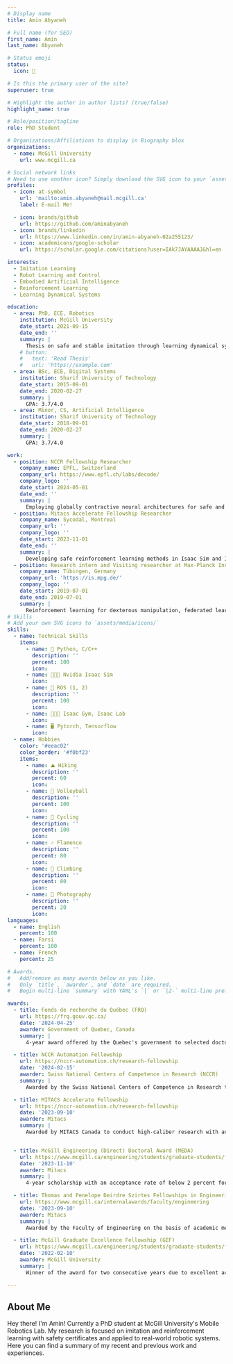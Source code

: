 ```yaml
---
# Display name
title: Amin Abyaneh

# Full name (for SEO)
first_name: Amin
last_name: Abyaneh

# Status emoji
status:
  icon: 🤖

# Is this the primary user of the site?
superuser: true

# Highlight the author in author lists? (true/false)
highlight_name: true

# Role/position/tagline
role: PhD Student

# Organizations/Affiliations to display in Biography blox
organizations:
  - name: McGill University
    url: www.mcgill.ca

# Social network links
# Need to use another icon? Simply download the SVG icon to your `assets/media/icons/` folder.
profiles:
  - icon: at-symbol
    url: 'mailto:amin.abyaneh@mail.mcgill.ca'
    label: E-mail Me!

  - icon: brands/github
    url: https://github.com/aminabyaneh
  - icon: brands/linkedin
    url: https://www.linkedin.com/in/amin-abyaneh-02a255123/
  - icon: academicons/google-scholar
    url: https://scholar.google.com/citations?user=IAk7JAYAAAAJ&hl=en

interests:
  - Imitation Learning
  - Robot Learning and Control
  - Embodied Artificial Intelligence
  - Reinforcement Learning
  - Learning Dynamical Systems

education:
  - area: PhD, ECE, Robotics
    institution: McGill University
    date_start: 2021-09-15
    date_end: ''
    summary: |
      Thesis on safe and stable imitation through learning dynamical systems. Supervised by Hsiu-Chin Lin.
    # button:
    #   text: 'Read Thesis'
    #   url: 'https://example.com'
  - area: BSc, ECE, Digital Systems
    institution: Sharif University of Technology
    date_start: 2015-09-01
    date_end: 2020-02-27
    summary: |
      GPA: 3.7/4.0
  - area: Minor, CS, Artificial Intelligence
    institution: Sharif University of Technology
    date_start: 2018-09-01
    date_end: 2020-02-27
    summary: |
      GPA: 3.7/4.0

work:
  - position: NCCR Fellowship Researcher
    company_name: EPFL, Switzerland
    company_url: https://www.epfl.ch/labs/decode/
    company_logo: ''
    date_start: 2024-05-01
    date_end: ''
    summary: |
      Employing globally contractive neural architectures for safe and predictable imitation learning.
  - position: Mitacs Accelerate Fellowship Researcher
    company_name: Sycodal, Montreal
    company_url: ''
    company_logo: ''
    date_start: 2023-11-01
    date_end: ''
    summary: |
      Developing safe reinforcement learning methods in Isaac Sim and Isaac Lab simulators.
  - position: Research intern and Visiting researcher at Max-Planck Institute
    company_name: Tübingen, Germany
    company_url: 'https://is.mpg.de/'
    company_logo: ''
    date_start: 2019-07-01
    date_end: 2019-07-01
    summary: |
      Reinforcement learning for dexterous manipulation, federated learning, and distributed systems.
# Skills
# Add your own SVG icons to `assets/media/icons/`
skills:
  - name: Technical Skills
    items:
      - name: 🐍 Python, C/C++
        description: ''
        percent: 100
        icon:
      - name: 🧑🏻‍💻 Nvidia Isaac Sim
        icon:
      - name: 🤖 ROS (1, 2)
        description: ''
        percent: 100
        icon:
      - name: 🧑🏻‍💻 Isaac Gym, Isaac Lab
        icon:
      - name: 🖥 Pytorch, Tensorflow
        icon:
  - name: Hobbies
    color: '#eeac02'
    color_border: '#f0bf23'
    items:
      - name: ⛰ Hiking
        description: ''
        percent: 60
        icon:
      - name: 🏐 Volleyball
        description: ''
        percent: 100
        icon:
      - name: 🚴 Cycling
        description: ''
        percent: 100
        icon:
      - name: 🎶 Flamenco
        description: ''
        percent: 80
        icon:
      - name: 🧗 Climbing
        description: ''
        percent: 80
        icon:
      - name: 📸 Photography
        description: ''
        percent: 20
        icon:
languages:
  - name: English
    percent: 100
  - name: Farsi
    percent: 100
  - name: French
    percent: 25

# Awards.
#   Add/remove as many awards below as you like.
#   Only `title`, `awarder`, and `date` are required.
#   Begin multi-line `summary` with YAML's `|` or `|2-` multi-line prefix and indent 2 spaces below.

awards:
  - title: Fonds de recherche du Québec (FRQ)
    url: https://frq.gouv.qc.ca/
    date: '2024-04-25'
    awarder: Government of Quebec, Canada
    summary: |
      4-year award offered by the Quebec's government to selected doctoral candidates.

  - title: NCCR Automation Fellowship
    url: https://nccr-automation.ch/research-fellowship
    date: '2024-02-15'
    awarder: Swiss National Centers of Competence in Research (NCCR)
    summary: |
      Awarded by the Swiss National Centers of Competence in Research to selected international researchers.

  - title: MITACS Accelerate Fellowship
    url: https://nccr-automation.ch/research-fellowship
    date: '2023-09-10'
    awarder: Mitacs
    summary: |
      Awarded by MITACS Canada to conduct high-caliber research with an industrial partner.


  - title: McGill Engineering (Direct) Doctoral Award (MEDA)
    url: https://www.mcgill.ca/engineering/students/graduate-students/funding/meda
    date: '2023-11-10'
    awarder: Mitacs
    summary: |
      4-year scholarship with an acceptance rate of below 2 percent for direct admissions to doctoral program.

  - title: Thomas and Penelope Deirdre Szirtes Fellowships in Engineering (SFE)
    url: https://www.mcgill.ca/internalawards/faculty/engineering
    date: '2023-09-10'
    awarder: Mitacs
    summary: |
      Awarded by the Faculty of Engineering on the basis of academic merit to graduate students.

  - title: McGill Graduate Excellence Fellowship (GEF)
    url: https://www.mcgill.ca/engineering/students/graduate-students/funding/gef
    date: '2022-02-10'
    awarder: McGill University
    summary: |
      Winner of the award for two consecutive years due to excellent academic performance.

---
```

## About Me

Hey there! I'm Amin! Currently a PhD student at McGill University's Mobile Robotics Lab. My research is focused on imitation and reinforcement learning with safety certificates and applied to real-world robotic systems. Here you can find a summary of my recent and previous work and experiences.
